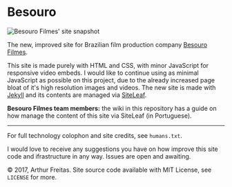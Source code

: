 # Besouro

![Besouro Filmes' site snapshot](https://cldup.com/DbEbiAuqTT.jpg)

The new, improved site for Brazilian film production company [Besouro Filmes](http://besourofilmes.com/).

This site is made purely with HTML and CSS, with minor JavaScript for responsive video embeds. I would like to continue using as minimal JavaScript as possible on this project, due to the already increased page bloat of it's high resolution images and videos. The new site is made with [Jekyll](https://jekyllrb.com/) and its contents are managed via [SiteLeaf](https://siteleaf.com/).

**Besouro Filmes team members:** the wiki in this repository has a guide on how manage the content of this site via SiteLeaf (in Portuguese).

---

For full technology colophon and site credits, see `humans.txt`.

I would love to receive any suggestions you have on how improve this site code and ifrastructure in any way. Issues are open and awaiting.

&copy; 2017, Arthur Freitas. Site source code available with MIT License, see `LICENSE` for more.
